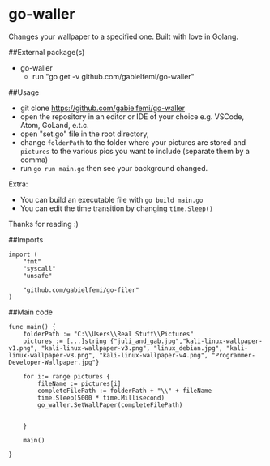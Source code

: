 # go-waller
Changes your wallpaper to a specified one. Built with love in Golang.


##External package(s)
- go-waller
    - run "go get -v github.com/gabielfemi/go-waller"
    
##Usage
- git clone https://github.com/gabielfemi/go-waller
- open the repository in an editor or IDE of your choice e.g. VSCode, Atom, GoLand, e.t.c.
- open "set.go" file in the root directory,
- change ``folderPath`` to the folder where your pictures are stored and ``pictures`` to the various pics you want to include (separate them by a comma)
- run ``go run main.go`` then see your background changed. 


Extra: 
- You can build an executable file with ``go build main.go``
- You can edit the time transition by changing ``time.Sleep()``

Thanks for reading :)

##Imports
````````
import (
    "fmt"
    "syscall"
    "unsafe"

    "github.com/gabielfemi/go-filer"
)
````````
##Main code
````
func main() {
	folderPath := "C:\\Users\\Real Stuff\\Pictures"
	pictures := [...]string {"juli_and_gab.jpg","kali-linux-wallpaper-v1.png", "kali-linux-wallpaper-v3.png", "linux_debian.jpg", "kali-linux-wallpaper-v8.png", "kali-linux-wallpaper-v4.png", "Programmer-Developer-Wallpaper.jpg"}

	for i:= range pictures {
		fileName := pictures[i]
		completeFilePath := folderPath + "\\" + fileName
		time.Sleep(5000 * time.Millisecond)
		go_waller.SetWallPaper(completeFilePath)


	}

	main()

}

````
